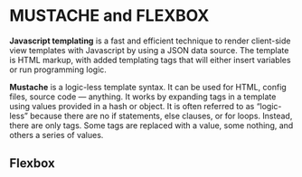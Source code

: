 # MUSTACHE and FLEXBOX
**Javascript templating** is a fast and efficient technique to render client-side view templates with Javascript by using a JSON data source. The template is HTML markup, with added templating tags that will either insert variables or run programming logic.

**Mustache** is a logic-less template syntax. It can be used for HTML, config files, source code — anything. It works by expanding tags in a template using values provided in a hash or object.
It is often referred to as “logic-less” because there are no if statements, else clauses, or for loops. Instead, there are only tags. Some tags are replaced with a value, some nothing, and others a series of values.

## Flexbox

